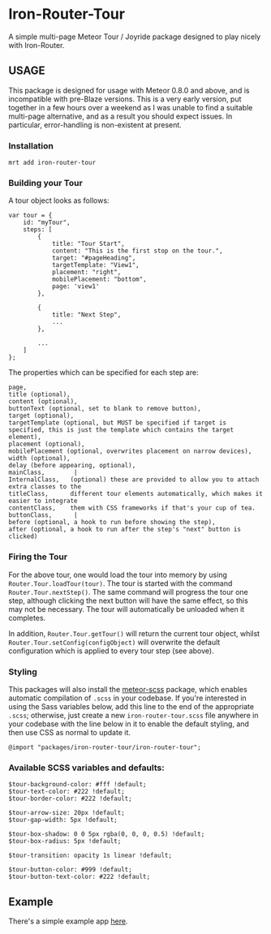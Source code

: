 # Iron-Router-Tour

A simple multi-page Meteor Tour / Joyride package designed to play nicely with Iron-Router.

## USAGE

This package is designed for usage with Meteor 0.8.0 and above, and is incompatible with pre-Blaze versions.  This is a very early version, put together in a few hours over a weekend as I was unable to find a suitable multi-page alternative, and as a result you should expect issues.  In particular, error-handling is non-existent at present.

### Installation

    mrt add iron-router-tour

### Building your Tour

A tour object looks as follows:

    var tour = {
		id: "myTour",
		steps: [
			{
				title: "Tour Start",
				content: "This is the first stop on the tour.",
				target: "#pageHeading",
				targetTemplate: "View1",
				placement: "right",
				mobilePlacement: "bottom",
				page: 'view1'
			},

			{
				title: "Next Step",
				...
			},

			...
		]
	};

The properties which can be specified for each step are:

    page,
    title (optional),
    content (optional),
    buttonText (optional, set to blank to remove button),
    target (optional),
    targetTemplate (optional, but MUST be specified if target is specified, this is just the template which contains the target element),
    placement (optional),
    mobilePlacement (optional, overwrites placement on narrow devices),
    width (optional),
    delay (before appearing, optional),
    mainClass,        |
    InternalClass,   (optional) these are provided to allow you to attach extra classes to the
    titleClass,      different tour elements automatically, which makes it easier to integrate 
    contentClass,    them with CSS frameworks if that's your cup of tea.
    buttonClass,      |
    before (optional, a hook to run before showing the step),
    after (optional, a hook to run after the step's "next" button is clicked)

### Firing the Tour

For the above tour, one would load the tour into memory by using `Router.Tour.loadTour(tour)`.  The tour is started with the command `Router.Tour.nextStep()`.  The same command will progress the tour one step, although clicking the next button will have the same effect, so this may not be necessary.  The tour will automatically be unloaded when it completes.

In addition, `Router.Tour.getTour()` will return the current tour object, whilst `Router.Tour.setConfig(configObject)` will overwrite the default configuration which is applied to every tour step (see above).

### Styling

This packages will also install the [meteor-scss](https://atmospherejs.com/package/scss) package, which enables automatic compilation of `.scss` in your codebase.  If you're interested in using the Sass variables below, add this line to the end of the appropriate `.scss`; otherwise, just create a new `iron-router-tour.scss` file anywhere in your codebase with the line below in it to enable the default styling, and then use CSS as normal to update it.

    @import "packages/iron-router-tour/iron-router-tour";

### Available SCSS variables and defaults:

    $tour-background-color: #fff !default;
    $tour-text-color: #222 !default;
    $tour-border-color: #222 !default;

    $tour-arrow-size: 20px !default;
    $tour-gap-width: 5px !default;

    $tour-box-shadow: 0 0 5px rgba(0, 0, 0, 0.5) !default;
    $tour-box-radius: 5px !default;

    $tour-transition: opacity 1s linear !default;

    $tour-button-color: #999 !default;
    $tour-button-text-color: #222 !default;

## Example

There's a simple example app [here](http://ironroutertourexample.meteor.com).
